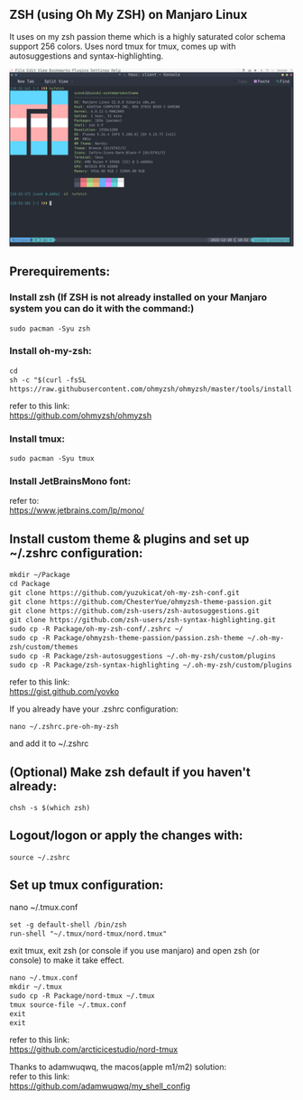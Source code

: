 ## ZSH (using Oh My ZSH) on Manjaro Linux   
It uses on my zsh passion theme which is a highly saturated color schema support 256 colors. Uses nord tmux for tmux, comes up with autosuggestions and syntax-highlighting.   

<p align="center">
  <img src="ohmyzsh_passion_color_schema_nord_tmux.png" width="600"/>
</p>

## Prerequirements:   

### Install zsh (If ZSH is not already installed on your Manjaro system you can do it with the command:)   

```
sudo pacman -Syu zsh
```

### Install oh-my-zsh:   

```
cd
sh -c "$(curl -fsSL https://raw.githubusercontent.com/ohmyzsh/ohmyzsh/master/tools/install.sh)"
```

refer to this link:   
https://github.com/ohmyzsh/ohmyzsh   

### Install tmux:   

```
sudo pacman -Syu tmux
```

### Install JetBrainsMono font:   

refer to:   
https://www.jetbrains.com/lp/mono/   

## Install custom theme & plugins and set up ~/.zshrc configuration:   

```
mkdir ~/Package
cd Package
git clone https://github.com/yuzukicat/oh-my-zsh-conf.git
git clone https://github.com/ChesterYue/ohmyzsh-theme-passion.git
git clone https://github.com/zsh-users/zsh-autosuggestions.git
git clone https://github.com/zsh-users/zsh-syntax-highlighting.git
sudo cp -R Package/oh-my-zsh-conf/.zshrc ~/
sudo cp -R Package/ohmyzsh-theme-passion/passion.zsh-theme ~/.oh-my-zsh/custom/themes
sudo cp -R Package/zsh-autosuggestions ~/.oh-my-zsh/custom/plugins
sudo cp -R Package/zsh-syntax-highlighting ~/.oh-my-zsh/custom/plugins
```

refer to this link:   
https://gist.github.com/yovko   

If you already have your .zshrc configuration:   

```
nano ~/.zshrc.pre-oh-my-zsh
```

and add it to ~/.zshrc   

## (Optional) Make zsh default if you haven't already:   

```
chsh -s $(which zsh)
```

## Logout/logon or apply the changes with:   

```
source ~/.zshrc
```

## Set up tmux configuration:   

nano ~/.tmux.conf   

```
set -g default-shell /bin/zsh
run-shell "~/.tmux/nord-tmux/nord.tmux"
```

exit tmux, exit zsh (or console if you use manjaro) and open zsh (or console) to make it take effect.   

```
nano ~/.tmux.conf
mkdir ~/.tmux
sudo cp -R Package/nord-tmux ~/.tmux
tmux source-file ~/.tmux.conf
exit
exit
```

refer to this link:   
https://github.com/arcticicestudio/nord-tmux   

Thanks to adamwuqwq, the macos(apple m1/m2) solution:   
refer to this link:   
https://github.com/adamwuqwq/my_shell_config   
